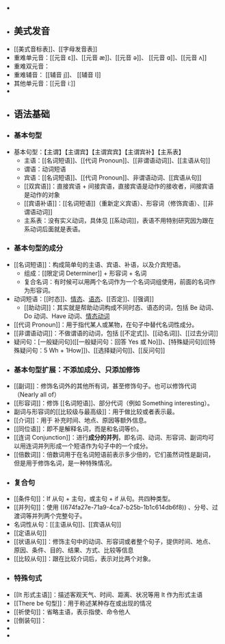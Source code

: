 -
- ## 美式发音
- [[美式音标表]]、[[字母发音表]]
- 重难单元音：[[元音 ɛ]]、[[元音 æ]]、[[元音 ə]]、 [[元音 ɑ]]、[[元音 ʌ]]
- 重难双元音：
- 重难辅音： [[辅音 j]]、 [[辅音 l]]
- 其他单元音：[[元音 iː]]
-
- ## 语法基础
- ### 基本句型
- 基本句型：【主谓】【主谓宾】【主谓宾宾】【主谓宾补】【主系表】
	- 主语：[[名词短语]]、[[代词 Pronoun]]、[[非谓语动词]]、[[主语从句]]
	- 谓语：动词短语
	- 宾语：[[名词短语]]、[[代词 Pronoun]]、非谓语动词、[[宾语从句]]
	- [[双宾语]]：直接宾语 + 间接宾语，直接宾语是动作的接收者，间接宾语是动作的对象
	- [[宾语补语]]：[[名词短语]]（重新定义宾语）、形容词（修饰宾语）、[[非谓语动词]]
	- 主系表：没有实义动词，具体见 [[系动词]]，表语不用特别研究因为跟在系动词后面就是表语。
- ### 基本句型的成分
- [[名词短语]]：构成简单句的主语、宾语、补语，以及介宾短语。
	- 组成：[[限定词 Determiner]] + 形容词 + 名词
	- 复合名词：有时候可以用两个名词作为一个名词词组使用，前面的名词作为形容词。
- 动词短语：[[时态]]、[情态]([[情态动词：表达情绪、态度]])、[语态]([[语态：主动与被动]])、[[否定]]、[[强调]]
	- [[助动词]]：其实就是帮助动词构成不同时态、语态的词，包括 Be 动词、Do 动词、Have 动词、[情态动词]([[情态动词：表达情绪、态度]])
- [[代词 Pronoun]]：用于指代某人或某物，在句子中替代名词性成分。
- [[非谓语动词]]：不做谓语的动词，包括 [[不定式]]、[[动名词]]、[[过去分词]]
- 疑问句：[一般疑问句]([[一般疑问句：回答 Yes 或 No]])、[特殊疑问句]([[特殊疑问句：5 Wh + 1How]])、[[选择疑问句]]、[[反问句]]
- ### 基本句型扩展：不添加成分、只添加修饰
- [[副词]]：修饰名词外的其他所有词，甚至修饰句子。也可以修饰代词（Nearly all of）
- [[形容词]]：修饰 [[名词短语]]、部分代词（例如 Something interesting）。
- 副词与形容词的[[比较级与最高级]]：用于做比较或者表示最。
- [[介词]]：用于 补充时间、地点、原因等额外信息。
- [[同位语]]：即不是解释名词，而是和名词等价。
- [[连词 Conjunction]]：进行**成分的并列**，即名词、动词、形容词、副词均可以用连词并列形成一个短语作为句子中的一个成分。
- [[倍数词]]：倍数词用于在名词短语前表示多少倍的，它们虽然词性是副词，但是用于修饰名词，是一种特殊情况。
- ### 复合句
- [[条件句]]：If 从句 + 主句，或主句 + if 从句。共四种类型。
- [[并列句]]：使用 ((674fa27e-71a9-4ca7-b25b-1b1c614db6f8)) 、分号、过渡词等并列两个完整句子。
- 名词性从句：[[主语从句]]、[[宾语从句]]
- [[定语从句]]
- [[状语从句]]：修饰主句中的动词、形容词或者整个句子，提供时间、地点、原因、条件、目的、结果、方式、比较等信息
- [[比较从句]]：跟在比较介词后，表示对比两个对象。
- ### 特殊句式
- [[It 形式主语]]：描述客观天气、时间、距离、状况等用 It 作为形式主语
- [[There be 句型]]：用于称述某种存在或出现的情况
- [[祈使句]]：省略主语，表示指使、命令他人
- [[倒装句]]：
-
-